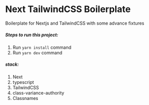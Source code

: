 # Next TailwindCSS Boilerplate

Boilerplate for Nextjs and TailwindCSS with some advance fixtures

##### Steps to run this project:

1. Run `yarn install` command
2. Run `yarn dev` command

##### stack:

1. Next
2. typescript
3. TailwindCSS
4. class-variance-authority
5. Classnames
